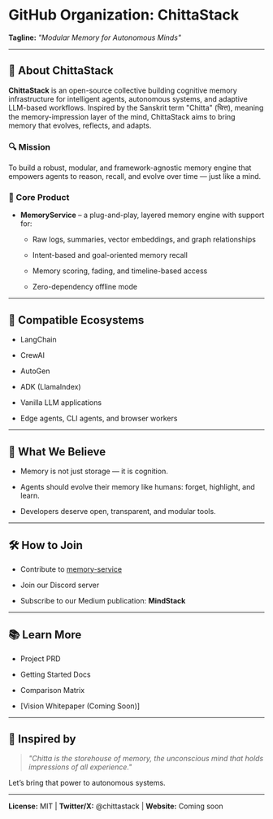 
# GitHub Organization: ChittaStack

**Tagline:**  _"Modular Memory for Autonomous Minds"_

----------

## 🌟 About ChittaStack

**ChittaStack** is an open-source collective building cognitive memory infrastructure for intelligent agents, autonomous systems, and adaptive LLM-based workflows. Inspired by the Sanskrit term "Chitta" (चित्त), meaning the memory-impression layer of the mind, ChittaStack aims to bring memory that evolves, reflects, and adapts.

### 🔍 Mission

To build a robust, modular, and framework-agnostic memory engine that empowers agents to reason, recall, and evolve over time — just like a mind.

### 🚀 Core Product

-   **MemoryService** – a plug-and-play, layered memory engine with support for:
    
    -   Raw logs, summaries, vector embeddings, and graph relationships
        
    -   Intent-based and goal-oriented memory recall
        
    -   Memory scoring, fading, and timeline-based access
        
    -   Zero-dependency offline mode
        

----------

## 🔌 Compatible Ecosystems

-   LangChain
    
-   CrewAI
    
-   AutoGen
    
-   ADK (LlamaIndex)
    
-   Vanilla LLM applications
    
-   Edge agents, CLI agents, and browser workers
    

----------

## 🧠 What We Believe

-   Memory is not just storage — it is cognition.
    
-   Agents should evolve their memory like humans: forget, highlight, and learn.
    
-   Developers deserve open, transparent, and modular tools.
    

----------

## 🛠️ How to Join

-   Contribute to [memory-service](https://github.com/ChittaStack/memory-service)
    
-   Join our Discord server
    
-   Subscribe to our Medium publication: **MindStack**
    

----------

## 📚 Learn More

-   Project PRD
    
-   Getting Started Docs
    
-   Comparison Matrix
    
-   [Vision Whitepaper (Coming Soon)]
    

----------

## 🧬 Inspired by

> _"Chitta is the storehouse of memory, the unconscious mind that holds impressions of all experience."_

Let’s bring that power to autonomous systems.

----------

**License:** MIT | **Twitter/X:**  @chittastack | **Website:** Coming soon
